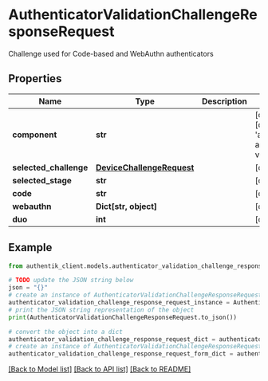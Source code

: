 # AuthenticatorValidationChallengeResponseRequest

Challenge used for Code-based and WebAuthn authenticators

## Properties

Name | Type | Description | Notes
------------ | ------------- | ------------- | -------------
**component** | **str** |  | [optional] [default to 'ak-stage-authenticator-validate']
**selected_challenge** | [**DeviceChallengeRequest**](DeviceChallengeRequest.md) |  | [optional] 
**selected_stage** | **str** |  | [optional] 
**code** | **str** |  | [optional] 
**webauthn** | **Dict[str, object]** |  | [optional] 
**duo** | **int** |  | [optional] 

## Example

```python
from authentik_client.models.authenticator_validation_challenge_response_request import AuthenticatorValidationChallengeResponseRequest

# TODO update the JSON string below
json = "{}"
# create an instance of AuthenticatorValidationChallengeResponseRequest from a JSON string
authenticator_validation_challenge_response_request_instance = AuthenticatorValidationChallengeResponseRequest.from_json(json)
# print the JSON string representation of the object
print(AuthenticatorValidationChallengeResponseRequest.to_json())

# convert the object into a dict
authenticator_validation_challenge_response_request_dict = authenticator_validation_challenge_response_request_instance.to_dict()
# create an instance of AuthenticatorValidationChallengeResponseRequest from a dict
authenticator_validation_challenge_response_request_form_dict = authenticator_validation_challenge_response_request.from_dict(authenticator_validation_challenge_response_request_dict)
```
[[Back to Model list]](../README.md#documentation-for-models) [[Back to API list]](../README.md#documentation-for-api-endpoints) [[Back to README]](../README.md)


